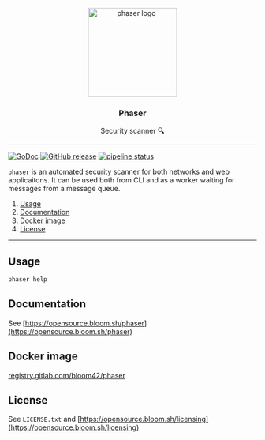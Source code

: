 <p align="center">
  <img alt="phaser logo" src="https://bloom.sh/imgs/logos/phaser_256.png" height="180" />
  <h3 align="center">Phaser</h3>
  <p align="center">Security scanner 🔍</p>
</p>

--------

[![GoDoc](https://godoc.org/github.com/bloom42/phaser?status.svg)](https://godoc.org/github.com/bloom42/phaser)
[![GitHub release](https://img.shields.io/github/release/bloom42/phaser.svg)](https://github.com/bloom42/phaser/releases)
[![pipeline status](https://gitlab.com/bloom42/phaser/badges/master/pipeline.svg)](https://gitlab.com/bloom42/phaser/commits/master)


`phaser` is an automated security scanner for both networks and web applicaitons.
It can be used both from CLI and as a worker waiting for messages from a message queue.

1. [Usage](#usage)
2. [Documentation](#documentation)
3. [Docker image](#docker-image)
4. [License](#license)

-------------------

## Usage

```bash
phaser help
```


## Documentation

See [https://opensource.bloom.sh/phaser](https://opensource.bloom.sh/phaser)


## Docker image

[registry.gitlab.com/bloom42/phaser](https://gitlab.com/bloom42/phaser/container_registry)


## License

See `LICENSE.txt` and [https://opensource.bloom.sh/licensing](https://opensource.bloom.sh/licensing)
